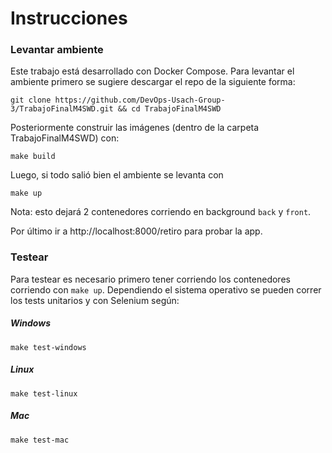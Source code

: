 # Instrucciones

### Levantar ambiente

Este trabajo está desarrollado con Docker Compose. Para levantar el ambiente primero se sugiere descargar el repo de la siguiente forma:

```
git clone https://github.com/DevOps-Usach-Group-3/TrabajoFinalM4SWD.git && cd TrabajoFinalM4SWD 
```

Posteriormente construir las imágenes (dentro de la carpeta TrabajoFinalM4SWD) con:

```
make build
```

Luego, si todo salió bien el ambiente se levanta con

```
make up
```

Nota: esto dejará 2 contenedores corriendo en background `back` y `front`.

Por último ir a http://localhost:8000/retiro para probar la app.


### Testear

Para testear es necesario primero tener corriendo los contenedores corriendo con `make up`.  Dependiendo el sistema operativo se pueden correr los tests unitarios y con Selenium según:

##### Windows

```
make test-windows
```

##### Linux

```
make test-linux
```

##### Mac

```
make test-mac
```
